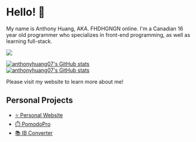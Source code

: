 # Hello! 👋

My name is Anthony Huang, AKA. FHDHGNGN online. I'm a Canadian 16 year old programmer who specializes in front-end programming, as well as learning full-stack.

![](https://komarev.com/ghpvc/?username=anthonyhuang07&color=ff7700)

[![anthonyhuang07's GitHub stats](https://github-readme-stats.vercel.app/api?username=anthonyhuang07&theme=onedark&show_icons=true&hide_border=true&locale=en)](https://github.com/anthonyhuang07)<br>
[![anthonyhuang07's GitHub stats](https://github-readme-stats.vercel.app/api/top-langs?username=anthonyhuang07&langs_count=5&show_icons=true&locale=en&hide_border=true&layout=compact&theme=onedark)](https://github.com/anthonyhuang07)

Please visit my website to learn more about me!

## Personal Projects
- [⭐️ Personal Website](https://ah07.xyz)
- [⏱️ PomodoPro](https://ah07.xyz/PomodoPro/)
- [📚 IB Converter](https://ah07.xyz/ibconverter/)
